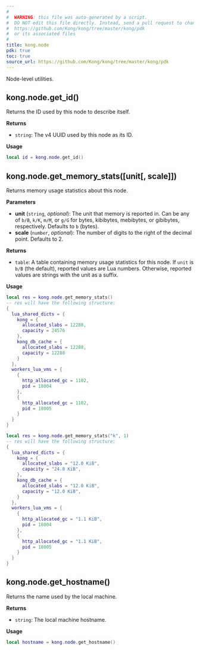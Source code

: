 ```yaml
---
#
#  WARNING: this file was auto-generated by a script.
#  DO NOT edit this file directly. Instead, send a pull request to change
#  https://github.com/Kong/kong/tree/master/kong/pdk
#  or its associated files
#
title: kong.node
pdk: true
toc: true
source_url: https://github.com/Kong/kong/tree/master/kong/pdk
---
```


Node-level utilities.



## kong.node.get_id()

Returns the ID used by this node to describe itself.

**Returns**

* `string`:  The v4 UUID used by this node as its ID.


**Usage**

``` lua
local id = kong.node.get_id()
```



## kong.node.get_memory_stats([unit[, scale]])

Returns memory usage statistics about this node.

**Parameters**

* **unit** (`string`, _optional_):  The unit that memory is reported in. Can be
 any of `b/B`, `k/K`, `m/M`, or `g/G` for bytes, kibibytes, mebibytes,
 or gibibytes, respectively. Defaults to `b` (bytes).
* **scale** (`number`, _optional_):  The number of digits to the right of the decimal
 point. Defaults to 2.

**Returns**

* `table`:   A table containing memory usage statistics for this node.
 If `unit` is `b/B` (the default), reported values are Lua numbers.
 Otherwise, reported values are strings with the unit as a suffix.


**Usage**

``` lua
local res = kong.node.get_memory_stats()
-- res will have the following structure:
{
  lua_shared_dicts = {
    kong = {
      allocated_slabs = 12288,
      capacity = 24576
    },
    kong_db_cache = {
      allocated_slabs = 12288,
      capacity = 12288
    }
  },
  workers_lua_vms = {
    {
      http_allocated_gc = 1102,
      pid = 18004
    },
    {
      http_allocated_gc = 1102,
      pid = 18005
    }
  }
}

local res = kong.node.get_memory_stats("k", 1)
-- res will have the following structure:
{
  lua_shared_dicts = {
    kong = {
      allocated_slabs = "12.0 KiB",
      capacity = "24.0 KiB",
    },
    kong_db_cache = {
      allocated_slabs = "12.0 KiB",
      capacity = "12.0 KiB",
    }
  },
  workers_lua_vms = {
    {
      http_allocated_gc = "1.1 KiB",
      pid = 18004
    },
    {
      http_allocated_gc = "1.1 KiB",
      pid = 18005
    }
  }
}
```



## kong.node.get_hostname()

Returns the name used by the local machine.

**Returns**

* `string`:  The local machine hostname.


**Usage**

``` lua
local hostname = kong.node.get_hostname()
```
